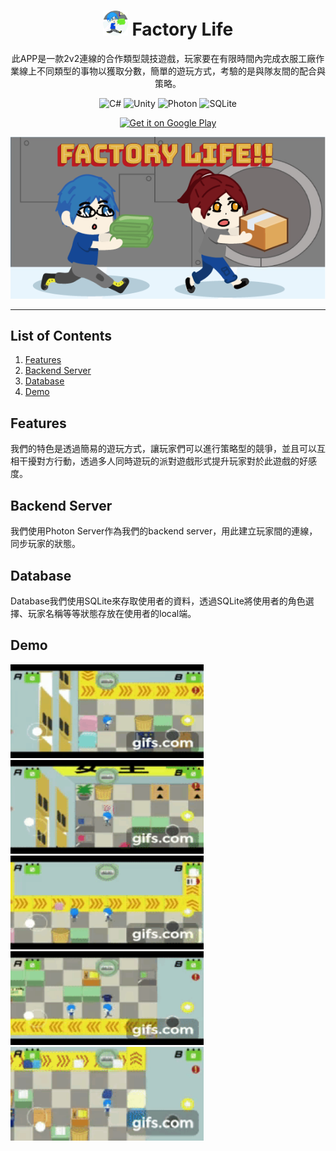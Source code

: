 # <div align="center"><img src="docs/logo.png" alt="icon" width=40> Factory Life</div>
<div align="center">此APP是一款2v2連線的合作類型競技遊戲，玩家要在有限時間內完成衣服工廠作業線上不同類型的事物以獲取分數，簡單的遊玩方式，考驗的是與隊友間的配合與策略。

![C#](https://img.shields.io/badge/C%23-Language-blueviolet)
![Unity](https://img.shields.io/badge/Unity-Platform-black?logo=unity)
![Photon](https://img.shields.io/badge/Photon-Server-blue)
![SQLite](https://img.shields.io/badge/SQLite-Database-9cf?logo=sqlite)


<a href='https://play.google.com/store/apps/details?id=com.roger.FactoryLife'><img alt='Get it on Google Play' src='https://play.google.com/intl/en_us/badges/static/images/badges/en_badge_web_generic.png' width=200 /></a>

</div>

<div align="center">
<a href='https://play.google.com/store/apps/details?id=com.roger.FactoryLife'><img alt='home' src='docs/home.png'/></a>
</div>

***

## List of Contents

1. [Features](#features)
2. [Backend Server](#backendserver)
3. [Database](#database)
4. [Demo](#demo)

<h2 id="features">Features</h2>

我們的特色是透過簡易的遊玩方式，讓玩家們可以進行策略型的競爭，並且可以互相干擾對方行動，透過多人同時遊玩的派對遊戲形式提升玩家對於此遊戲的好感度。

<h2 id="backendserver">Backend Server</h2>

我們使用Photon Server作為我們的backend server，用此建立玩家間的連線，同步玩家的狀態。

<h2 id="database">Database</h2>

Database我們使用SQLite來存取使用者的資料，透過SQLite將使用者的角色選擇、玩家名稱等等狀態存放在使用者的local端。

<h2 id="demo">Demo</h2>

<img src="docs/gif1.gif" width="309" height="150"/>
<img src="docs/gif2.gif" width="309" height="150"/>
<img src="docs/gif3.gif" width="309" height="150"/>
<img src="docs/gif4.gif" width="309" height="150"/>
<img src="docs/gif5.gif" width="309" height="150"/>
